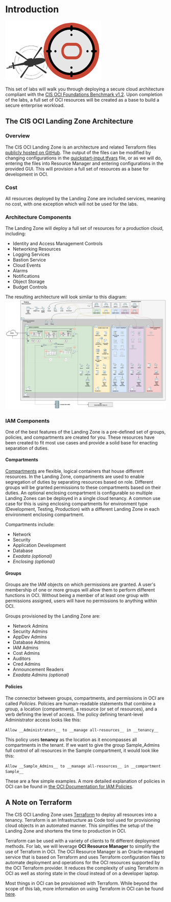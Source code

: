 # Introduction

![CIS OCI Landing Zone Logo](images/landing%20zone%20icon.png " ")

This set of labs will walk you through deploying a secure cloud architecture compliant with the [CIS OCI Foundations Benchmark v1.2](https://www.cisecurity.org/benchmark/oracle_cloud/). Upon completion of the labs, a full set of OCI resources will be created as a base to build a secure enterprise workload.

## The CIS OCI Landing Zone Architecture

### Overview

The CIS OCI Landing Zone is an architecture and related Terraform files [publicly hosted on GitHub](https://github.com/oracle-quickstart/oci-cis-landingzone-quickstart). The output of the files can be modified by changing configurations in the [quickstart-input.tfvars](https://github.com/oracle-quickstart/oci-cis-landingzone-quickstart/blob/main/config/quickstart-input.tfvars) file, or as we will do, entering the files into Resource Manager and entering configurations in the provided GUI. This will provision a full set of resources as a base for development in OCI.

### Cost

All resources deployed by the Landing Zone are included services, meaning no cost, with one exception which will not be used for the labs.

### Architecture Components

The Landing Zone will deploy a full set of resources for a production cloud, including:

- Identity and Access Management Controls
- Networking Resources
- Logging Services
- Bastion Service
- Cloud Events
- Alarms
- Notifications
- Object Storage
- Budget Controls

The resulting architecture will look similar to this diagram: ![Single VCN Architecture](images/Architecture_Single_VCN.png " ")

### IAM Components

One of the best features of the Landing Zone is a pre-defined set of groups, policies, and compartments are created for you. These resources have been created to fit most use cases and provide a solid base for enacting separation of duties.

#### Compartments

[Compartments](https://www.ateam-oracle.com/post/oracle-cloud-infrastructure-compartments) are flexible, logical containers that house different resources. In the Landing Zone, compartments are used to enable segregation of duties by separating resources based on role. Different groups will be granted permissions to these compartments based on their duties. An optional enclosing compartment is configurable so multiple Landing Zones can be deployed in a single cloud tenancy. A common use case for this is using enclosing compartments for environment type (Development, Testing, Production) with a different Landing Zone in each environment enclosing compartment.

Compartments include:

- Network
- Security
- Application Development
- Database
- _Exadata (optional)_
- _Enclosing (optional)_

#### Groups

Groups are the IAM objects on which permissions are granted. A user's membership of one or more groups will allow them to perform different functions in OCI. Without being a member of at least one group with permissions assigned, users will have no permissions to anything within OCI.

Groups provisioned by the Landing Zone are:

- Network Admins
- Security Admins
- AppDev Admins
- Database Admins
- IAM Admins
- Cost Admins
- Auditors
- Cred Admins
- Announcement Readers
- _Exadata Admins (optional)_

#### Policies

The connector between groups, compartments, and permissions in OCI are called _Policies_. Policies are human-readable statements that combine a group, a location (compartment), a resource (or set of resources), and a verb defining the level of access. The policy defining tenant-level Administrator access looks like this:

```Allow __Administrators__ to __manage all-resources__ in __tenancy__```

This policy uses __tenancy__ as the location as it encompasses all compartments in the tenant. If we want to give the group Sample_Admins full control of all resources in the Sample compartment, it would look like this:

```Allow __Sample_Admins__ to __manage all-resources__ in __compartment Sample__```

These are a few simple examples. A more detailed explanation of policies in OCI can be found in [the OCI Documentation for IAM Policies](https://docs.oracle.com/en-us/iaas/Content/Identity/policieshow/how-policies-work.htm).

## A Note on Terraform

The CIS OCI Landing Zone uses [Terraform](https://developer.hashicorp.com/terraform/intro) to deploy all resources into a tenancy. Terraform is an Infrastructure as Code tool used for provisioning cloud objects in an automated manner. This simplifies the setup of the Landing Zone and shortens the time to production in OCI.

Terraform can be used with a variety of clients to fit different deployment methods. For lab, we will leverage __OCI Resource Manager__ to simplify the use of Terraform in OCI. The OCI Resource Manager is an Oracle-managed service that is based on Terraform and uses Terraform configuration files to automate deployment and operations for the OCI resources supported by the OCI Terraform provider. It reduces the complexity of using Terraform in OCI as well as storing state in the cloud instead of on a developer laptop.

Most things in OCI can be provisioned with Terraform. While beyond the scope of this lab, more information on using Terraform in OCI can be found [here](https://docs.oracle.com/en-us/iaas/Content/API/SDKDocs/terraform.htm).
